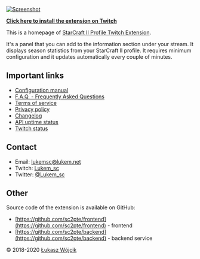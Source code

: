 [![Screenshot](https://sc2pte.lukem.net/images/sc2pte-img.jpg)](https://www.twitch.tv/ext/wg56zk271bqja047pknv3pk65m0rbr)

**[Click here to install the extension on Twitch](https://www.twitch.tv/ext/wg56zk271bqja047pknv3pk65m0rbr)**

This is a homepage of [StarCraft II Profile Twitch Extension](https://dashboard.twitch.tv/extensions/wg56zk271bqja047pknv3pk65m0rbr).

It's a panel that you can add to the information section under your stream. It displays season statistics from your StarCraft II profile. It requires minimum configuration and it updates automatically every couple of minutes.

## Important links

* [Configuration manual](./howto/)
* [F.A.Q. - Frequently Asked Questions](./faq/)
* [Terms of service](./tos/)
* [Privacy policy](./privacy/)
* [Changelog](./changelog/)
* [API uptime status](https://status.sc2pte.eu/)
* [Twitch status](https://twitchstatus.com/)

## Contact

* Email: [lukemsc@lukem.net](mailto:lukemsc@lukem.net)
* Twitch: [Lukem_sc](http://twitch.tv/lukem_sc)
* Twitter: [@Lukem_sc](http://twitter.com/lukem_sc)

## Other

Source code of the extension is available on GitHub:

* [https://github.com/sc2pte/frontend](https://github.com/sc2pte/frontend) - frontend
* [https://github.com/sc2pte/backend](https://github.com/sc2pte/backend) - backend service

&copy; 2018-2020 [Łukasz Wójcik](https://www.lukaszwojcik.net)
